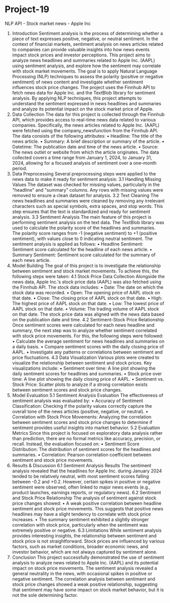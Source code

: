 # Project-19
NLP API - Stock market news - Apple Inc


1. Introduction
Sentiment analysis is the process of determining whether a piece
of text expresses positive, negative, or neutral sentiment. In the
context of financial markets, sentiment analysis on news articles
related to companies can provide valuable insights into how news
events impact stock prices and investor perceptions. This project
aims to analyze news headlines and summaries related to Apple
Inc. (AAPL) using sentiment analysis, and explore how the
sentiment may correlate with stock market movements. The goal
is to apply Natural Language Processing (NLP) techniques to
assess the polarity (positive or negative sentiment) of news
content and investigate whether sentiment influences stock price
changes.
The project uses the Finnhub API to fetch news data for Apple
Inc. and the TextBlob library for sentiment analysis. By applying
NLP techniques, this project attempts to understand the
sentiment expressed in news headlines and summaries and
analyze its potential impact on the stock market price of Apple.
2. Data Collection
The data for this project is collected through the Finnhub API,
which provides access to real-time news data related to various
companies. Specifically, the news articles related to Apple Inc.
(AAPL) were fetched using the company_newsfunction from the
Finnhub API. The data consists of the following attributes:
• Headline: The title of the news article.
• Summary: A brief description or summary of the article.
• Datetime: The publication date and time of the news
article.
• Source: The news outlet or website from which the article
originates.
The data collected covers a time range from January 1, 2024,
to January 31, 2024, allowing for a focused analysis of
sentiment over a one-month period.
3. Data Preprocessing
Several preprocessing steps were applied to the news data to
make it ready for sentiment analysis:
3.1 Handling Missing Values
The dataset was checked for missing values, particularly in the
"headline" and "summary" columns. Any rows with missing values
were removed to ensure a clean dataset for analysis.
3.2 Text Cleaning
The news headlines and summaries were cleaned by removing
any irrelevant characters such as special symbols, extra spaces,
and stop words. This step ensures that the text is standardized
and ready for sentiment analysis.
3.3 Sentiment Analysis
The main feature of this project is performing sentiment analysis
on the text data. The TextBlob library was used to calculate
the polarity score of the headlines and summaries. The polarity
score ranges from -1 (negative sentiment) to +1 (positive
sentiment), with values close to 0 indicating neutral sentiment.
The sentiment analysis is applied as follows:
• Headline Sentiment: Sentiment score calculated for the
headline of each news article.
• Summary Sentiment: Sentiment score calculated for the
summary of each news article.
4. Model Building
The goal of this project is to investigate the relationship between
sentiment and stock market movements. To achieve this, the
following steps were taken:
4.1 Stock Price Data Collection
Alongside the news data, Apple Inc.'s stock price data (AAPL) was
also fetched using the Finnhub API. The stock data includes:
• Date: The date on which the stock data was recorded.
• Open: The opening price of AAPL stock on that date.
• Close: The closing price of AAPL stock on that date.
• High: The highest price of AAPL stock on that date.
• Low: The lowest price of AAPL stock on that date.
• Volume: The trading volume of AAPL stock on that date.
The stock price data was aligned with the news data based on the
publication date and time.
4.2 Sentiment-Stock Price Relationship
Once sentiment scores were calculated for each news headline
and summary, the next step was to analyze whether sentiment
correlated with stock price movements. For this, the following
steps were followed:
• Calculate the average sentiment for news headlines and
summaries on a daily basis.
• Compare sentiment scores with the daily closing price of
AAPL.
• Investigate any patterns or correlations between sentiment
and price fluctuations.
4.3 Data Visualization
Various plots were created to visualize the relationship between
sentiment and stock prices. Key visualizations include:
• Sentiment over time: A line plot showing the daily
sentiment scores for headlines and summaries.
• Stock price over time: A line plot showing the daily closing
price of AAPL.
• Sentiment vs. Stock Price: Scatter plots to analyze if a
strong correlation exists between sentiment scores and
stock price changes.
5. Model Evaluation
5.1 Sentiment Analysis Evaluation
The effectiveness of sentiment analysis was evaluated by:
• Accuracy of Sentiment Classification: Checking if the
polarity values correctly capture the overall tone of the news
articles (positive, negative, or neutral).
• Correlation with Stock Price Movements: Analyzing the
correlation between sentiment scores and stock price
changes to determine if sentiment provides useful insights
into market behavior.
5.2 Evaluation Metrics
Since this project is focused on exploratory data analysis rather
than prediction, there are no formal metrics like accuracy,
precision, or recall. Instead, the evaluation focused on:
• Sentiment Score Distribution: The distribution of
sentiment scores for the headlines and summaries.
• Correlation: Pearson correlation coefficient between
sentiment and stock price movements.
6. Results & Discussion
6.1 Sentiment Analysis Results
The sentiment analysis revealed that the headlines for Apple Inc.
during January 2024 tended to be relatively neutral, with most
sentiment scores falling between -0.2 and +0.2. However, certain
spikes in positive or negative sentiment were observed, often
linked to major news events (e.g., product launches, earnings
reports, or regulatory news).
6.2 Sentiment and Stock Price Relationship
The analysis of sentiment against stock price changes showed:
• A weak positive correlation between headline sentiment
and stock price movements. This suggests that positive
news headlines may have a slight tendency to correlate with
stock price increases.
• The summary sentiment exhibited a slightly stronger
correlation with stock price, particularly when the sentiment
was extremely positive or negative.
6.3 Limitations
While sentiment analysis provides interesting insights, the
relationship between sentiment and stock price is not
straightforward. Stock prices are influenced by various factors,
such as market conditions, broader economic news, and investor
behavior, which are not always captured by sentiment alone.
7. Conclusion
This project successfully demonstrated the use of sentiment
analysis to analyze news related to Apple Inc. (AAPL) and its
potential impact on stock price movements. The sentiment
analysis revealed a general neutrality in the news, with occasional
spikes in positive or negative sentiment. The correlation analysis
between sentiment and stock price changes showed a weak
positive relationship, suggesting that sentiment may have some
impact on stock market behavior, but it is not the sole
determining factor.
